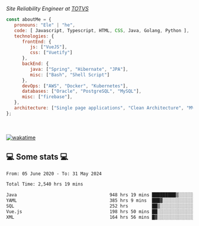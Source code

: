 <p><em>Site Reliability Engineer at <a href="https://www.totvs.com/">TOTVS</a></br>
</em></p>


```javascript
const aboutMe = {
   pronouns: "Ele" | "he",
   code: [ Javascript, Typescript, HTML, CSS, Java, Golang, Python ],
   technologies: {
      frontEnd: {
         js: ["VueJS"],
         css: ["Vuetify"]
      },
      backEnd: {
         java: ["Spring", "Hibernate", "JPA"],
         misc: ["Bash", "Shell Script"]
      },
      devOps: ["AWS", "Docker", "Kubernetes"],
      databases: ["Oracle", "PostgreSQL", "MySQL"],
      misc: ["firebase"],
   },
   architecture: ["Single page applications", "Clean Architecture", "MVC", "Microservices"],
};
```
</br></br>
[![wakatime](https://wakatime.com/badge/user/a3a8ed06-d304-4d6b-bc86-4adc418cdea7.svg)](https://wakatime.com/@a3a8ed06-d304-4d6b-bc86-4adc418cdea7)
<h2>💻 Some stats 💻</h2>

<!--START_SECTION:waka-->

```txt
From: 05 June 2020 - To: 31 May 2024

Total Time: 2,540 hrs 19 mins

Java                                   948 hrs 19 mins █████████▒░░░░░░░░░░░░░░░   37.33 %
YAML                                   385 hrs 9 mins  ███▓░░░░░░░░░░░░░░░░░░░░░   15.16 %
SQL                                    252 hrs         ██▒░░░░░░░░░░░░░░░░░░░░░░   09.92 %
Vue.js                                 198 hrs 50 mins ██░░░░░░░░░░░░░░░░░░░░░░░   07.83 %
XML                                    164 hrs 56 mins █▓░░░░░░░░░░░░░░░░░░░░░░░   06.49 %
```

<!--END_SECTION:waka-->
